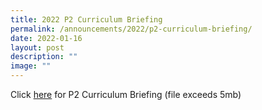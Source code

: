 ```yaml
---
title: 2022 P2 Curriculum Briefing
permalink: /announcements/2022/p2-curriculum-briefing/
date: 2022-01-16
layout: post
description: ""
image: ""
---
```

Click [here](https://punggolcovepri-moe-edu-sg-admin.cwp.sg/qql/slot/u1242/2022%20curriculum%20briefing/For%20website_P2%20Curriculum%20Briefing%20Slides_2022.pdf) for P2 Curriculum Briefing (file exceeds 5mb)